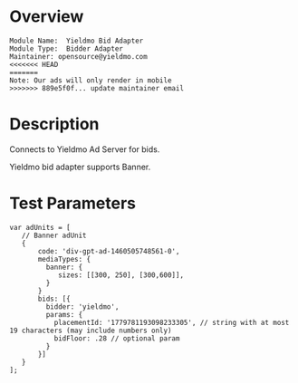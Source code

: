 # Overview

```
Module Name:  Yieldmo Bid Adapter
Module Type:  Bidder Adapter
Maintainer: opensource@yieldmo.com
<<<<<<< HEAD
=======
Note: Our ads will only render in mobile
>>>>>>> 889e5f0f... update maintainer email
```

# Description

Connects to Yieldmo Ad Server for bids.

Yieldmo bid adapter supports Banner.

# Test Parameters
```
var adUnits = [
   // Banner adUnit
   {
       code: 'div-gpt-ad-1460505748561-0', 
       mediaTypes: {
         banner: {
            sizes: [[300, 250], [300,600]],
         }
       }
       bids: [{
         bidder: 'yieldmo',
         params: {
           placementId: '1779781193098233305', // string with at most 19 characters (may include numbers only) 
           bidFloor: .28 // optional param
         }
       }]
   }
];
```